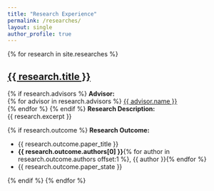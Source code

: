 ```yaml
---
title: "Research Experience"
permalink: /researches/
layout: single
author_profile: true
---
```


{% for research in site.researches %}
<h2><a href="{{ research.url }}">{{ research.title }}</a></h2>
{% if research.advisors %}
<strong>Advisor:</strong><br>
{% for advisor in research.advisors %}
  <i class="fas fa-fw fa-user-tie"></i> <a href="{{ advisor.url }}">{{ advisor.name }}</a><br>
{% endfor %}
{% endif %}
<strong>Research Description:</strong> <br> {{ research.excerpt }}<br>  

{% if research.outcome %}
<strong>Research Outcome:</strong> <br> 

<ul>
    <li>{{ research.outcome.paper_title }}</li>
    <li><strong>{{ research.outcome.authors[0] }}</strong>{% for author in research.outcome.authors offset:1 %}, {{ author }}{% endfor %}</li>
    <li>{{ research.outcome.paper_state }}</li>
</ul>

{% endif %}
{% endfor %}
